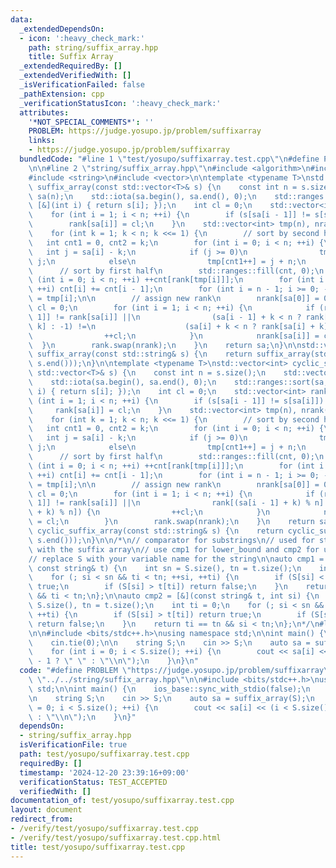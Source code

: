 ```yaml
---
data:
  _extendedDependsOn:
  - icon: ':heavy_check_mark:'
    path: string/suffix_array.hpp
    title: Suffix Array
  _extendedRequiredBy: []
  _extendedVerifiedWith: []
  _isVerificationFailed: false
  _pathExtension: cpp
  _verificationStatusIcon: ':heavy_check_mark:'
  attributes:
    '*NOT_SPECIAL_COMMENTS*': ''
    PROBLEM: https://judge.yosupo.jp/problem/suffixarray
    links:
    - https://judge.yosupo.jp/problem/suffixarray
  bundledCode: "#line 1 \"test/yosupo/suffixarray.test.cpp\"\n#define PROBLEM \"https://judge.yosupo.jp/problem/suffixarray\"\
    \n\n#line 2 \"string/suffix_array.hpp\"\n#include <algorithm>\n#include <numeric>\n\
    #include <string>\n#include <vector>\n\ntemplate <typename T>\nstd::vector<int>\
    \ suffix_array(const std::vector<T>& s) {\n    const int n = s.size();\n    std::vector<int>\
    \ sa(n);\n    std::iota(sa.begin(), sa.end(), 0);\n    std::ranges::sort(sa, {},\
    \ [&](int i) { return s[i]; });\n    int cl = 0;\n    std::vector<int> rank(n);\n\
    \    for (int i = 1; i < n; ++i) {\n        if (s[sa[i - 1]] != s[sa[i]]) ++cl;\n\
    \        rank[sa[i]] = cl;\n    }\n    std::vector<int> tmp(n), nrank(n), cnt(n);\n\
    \    for (int k = 1; k < n; k <<= 1) {\n        // sort by second half\n     \
    \   int cnt1 = 0, cnt2 = k;\n        for (int i = 0; i < n; ++i) {\n         \
    \   int j = sa[i] - k;\n            if (j >= 0)\n                tmp[cnt2++] =\
    \ j;\n            else\n                tmp[cnt1++] = j + n;\n        }\n\n  \
    \      // sort by first half\n        std::ranges::fill(cnt, 0);\n        for\
    \ (int i = 0; i < n; ++i) ++cnt[rank[tmp[i]]];\n        for (int i = 1; i < n;\
    \ ++i) cnt[i] += cnt[i - 1];\n        for (int i = n - 1; i >= 0; --i) sa[--cnt[rank[tmp[i]]]]\
    \ = tmp[i];\n\n        // assign new rank\n        nrank[sa[0]] = 0;\n       \
    \ cl = 0;\n        for (int i = 1; i < n; ++i) {\n            if (rank[sa[i -\
    \ 1]] != rank[sa[i]] ||\n                (sa[i - 1] + k < n ? rank[sa[i - 1] +\
    \ k] : -1) !=\n                    (sa[i] + k < n ? rank[sa[i] + k] : -1)) {\n\
    \                ++cl;\n            }\n            nrank[sa[i]] = cl;\n      \
    \  }\n        rank.swap(nrank);\n    }\n    return sa;\n}\n\nstd::vector<int>\
    \ suffix_array(const std::string& s) {\n    return suffix_array(std::vector<char>(s.begin(),\
    \ s.end()));\n}\n\ntemplate <typename T>\nstd::vector<int> cyclic_suffix_array(const\
    \ std::vector<T>& s) {\n    const int n = s.size();\n    std::vector<int> sa(n);\n\
    \    std::iota(sa.begin(), sa.end(), 0);\n    std::ranges::sort(sa, {}, [&](int\
    \ i) { return s[i]; });\n    int cl = 0;\n    std::vector<int> rank(n);\n    for\
    \ (int i = 1; i < n; ++i) {\n        if (s[sa[i - 1]] != s[sa[i]]) ++cl;\n   \
    \     rank[sa[i]] = cl;\n    }\n    std::vector<int> tmp(n), nrank(n), cnt(n);\n\
    \    for (int k = 1; k < n; k <<= 1) {\n        // sort by second half\n     \
    \   int cnt1 = 0, cnt2 = k;\n        for (int i = 0; i < n; ++i) {\n         \
    \   int j = sa[i] - k;\n            if (j >= 0)\n                tmp[cnt2++] =\
    \ j;\n            else\n                tmp[cnt1++] = j + n;\n        }\n\n  \
    \      // sort by first half\n        std::ranges::fill(cnt, 0);\n        for\
    \ (int i = 0; i < n; ++i) ++cnt[rank[tmp[i]]];\n        for (int i = 1; i < n;\
    \ ++i) cnt[i] += cnt[i - 1];\n        for (int i = n - 1; i >= 0; --i) sa[--cnt[rank[tmp[i]]]]\
    \ = tmp[i];\n\n        // assign new rank\n        nrank[sa[0]] = 0;\n       \
    \ cl = 0;\n        for (int i = 1; i < n; ++i) {\n            if (rank[sa[i -\
    \ 1]] != rank[sa[i]] ||\n                rank[(sa[i - 1] + k) % n] != rank[(sa[i]\
    \ + k) % n]) {\n                ++cl;\n            }\n            nrank[sa[i]]\
    \ = cl;\n        }\n        rank.swap(nrank);\n    }\n    return sa;\n}\n\nstd::vector<int>\
    \ cyclic_suffix_array(const std::string& s) {\n    return cyclic_suffix_array(std::vector<char>(s.begin(),\
    \ s.end()));\n}\n\n/*\n// comparator for substrings\n// used for string matching\
    \ with the suffix array\n// use cmp1 for lower_bound and cmp2 for upper_bound\n\
    // replace S with your variable name for the string\n\nauto cmp1 = [&](int si,\
    \ const string& t) {\n    int sn = S.size(), tn = t.size();\n    int ti = 0;\n\
    \    for (; si < sn && ti < tn; ++si, ++ti) {\n        if (S[si] < t[ti]) return\
    \ true;\n        if (S[si] > t[ti]) return false;\n    }\n    return si == sn\
    \ && ti < tn;\n};\n\nauto cmp2 = [&](const string& t, int si) {\n    int sn =\
    \ S.size(), tn = t.size();\n    int ti = 0;\n    for (; si < sn && ti < tn; ++si,\
    \ ++ti) {\n        if (S[si] > t[ti]) return true;\n        if (S[si] < t[ti])\
    \ return false;\n    }\n    return ti == tn && si < tn;\n};\n*/\n#line 4 \"test/yosupo/suffixarray.test.cpp\"\
    \n\n#include <bits/stdc++.h>\nusing namespace std;\n\nint main() {\n    ios_base::sync_with_stdio(false);\n\
    \    cin.tie(0);\n\n    string S;\n    cin >> S;\n    auto sa = suffix_array(S);\n\
    \    for (int i = 0; i < S.size(); ++i) {\n        cout << sa[i] << (i < S.size()\
    \ - 1 ? \" \" : \"\\n\");\n    }\n}\n"
  code: "#define PROBLEM \"https://judge.yosupo.jp/problem/suffixarray\"\n\n#include\
    \ \"../../string/suffix_array.hpp\"\n\n#include <bits/stdc++.h>\nusing namespace\
    \ std;\n\nint main() {\n    ios_base::sync_with_stdio(false);\n    cin.tie(0);\n\
    \n    string S;\n    cin >> S;\n    auto sa = suffix_array(S);\n    for (int i\
    \ = 0; i < S.size(); ++i) {\n        cout << sa[i] << (i < S.size() - 1 ? \" \"\
    \ : \"\\n\");\n    }\n}"
  dependsOn:
  - string/suffix_array.hpp
  isVerificationFile: true
  path: test/yosupo/suffixarray.test.cpp
  requiredBy: []
  timestamp: '2024-12-20 23:39:16+09:00'
  verificationStatus: TEST_ACCEPTED
  verifiedWith: []
documentation_of: test/yosupo/suffixarray.test.cpp
layout: document
redirect_from:
- /verify/test/yosupo/suffixarray.test.cpp
- /verify/test/yosupo/suffixarray.test.cpp.html
title: test/yosupo/suffixarray.test.cpp
---
```

